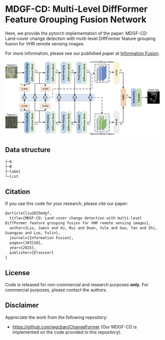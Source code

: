 # MDGF-CD: Multi-Level DiffFormer Feature Grouping Fusion Network
Here, we provide the pytorch implementation of the paper: MDGF-CD: Land-cover change detection with multi-level DiffFormer feature grouping fusion for VHR remote sensing images.

For more information, please see our published paper at [Information Fusion](https://www.sciencedirect.com/science/article/pii/S1566253525001836).

![flowchart](flowchart.png)

## Data structure

```
├─A
├─B
├─label
└─list
```

## Citation

If you use this code for your research, please cite our paper:

```
@article{liu2025mdgf,
  title={MDGF-CD: Land-cover change detection with multi-level DiffFormer feature grouping fusion for VHR remote sensing images},
  author={Liu, Jamin and Xu, Rui and Duan, Yule and Guo, Tan and Shi, Guangyao and Luo, Fulin},
  journal={Information Fusion},
  pages={103110},
  year={2025},
  publisher={Elsevier}
}
```

## License

Code is released for non-commercial and research purposes **only**. For commercial purposes, please contact the authors.

## Disclaimer
Appreciate the work from the following repository:
- https://github.com/wgcban/ChangeFormer (Our MDGF-CD is implemented on the code provided in this repository).
